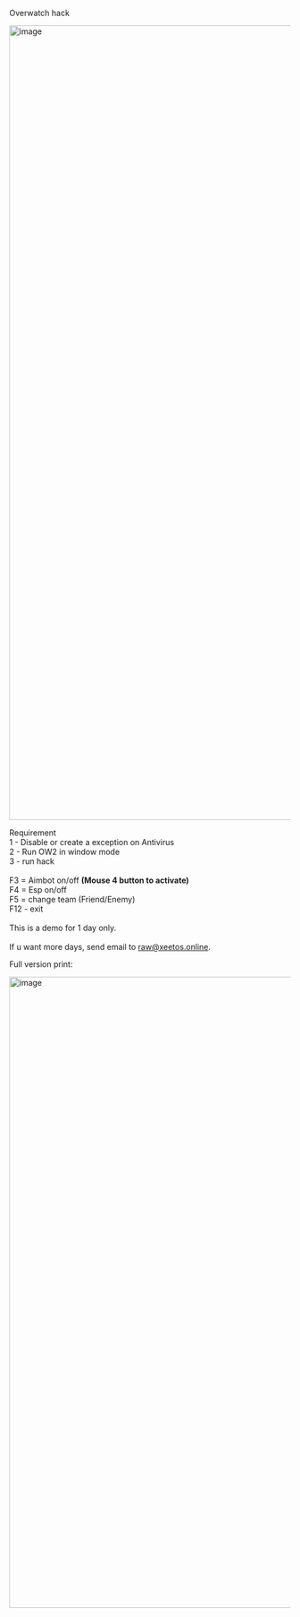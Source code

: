 Overwatch hack

<img width="2302" height="1420" alt="image" src="https://github.com/user-attachments/assets/c05fa142-fe0f-461e-a710-6f910de5bab8" />

Requirement<br>
1 - Disable or create a exception on Antivirus<br>
2 - Run OW2 in window mode<br>
3 - run hack<br>
<br>
F3 = Aimbot on/off <b>(Mouse 4 button to activate)</b><br>
F4 = Esp on/off<br>
F5 = change team (Friend/Enemy)<br>
F12 - exit<br>
<br>
This is a demo for 1 day only.<br>
<br>
If u want more days, send email to raw@xeetos.online.<br>


Full version print:

<img width="2350" height="1128" alt="image" src="https://github.com/user-attachments/assets/e2d21b0b-60d0-4b3f-8530-1cdbcc8d9a2e" />

